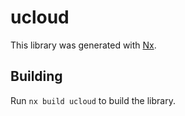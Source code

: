 # ucloud

This library was generated with [Nx](https://nx.dev).

## Building

Run `nx build ucloud` to build the library.
